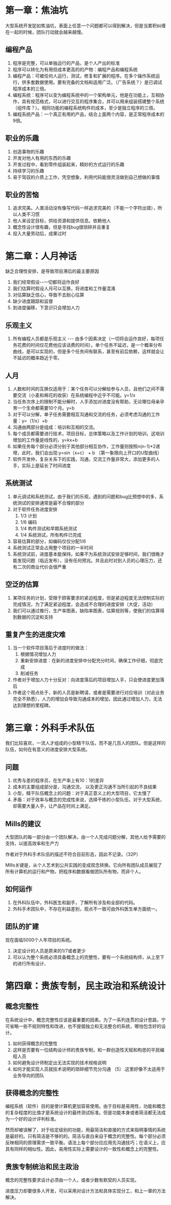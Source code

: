 # 第一章：焦油坑

大型系统开发犹如焦油坑，表面上任意一个问题都可以得到解决，但是当累积纠缠在一起的时候，团队行动就会越来越慢。

## 编程产品

1. 程序是完整，可以单独运行的产品，是个人产出的标准
2. 程序可以转化为有用但成本更高的的产物：编程产品和编程系统
3. 编程产品：可被任何人运行，测试，修复和扩展的程序。在多个操作系统运行，供多套数据使用。要有完备的文档和适用广泛。（广告系统？）是已调试程序成本的三倍。
4. 编程系统：程序可以变为编程系统中的一个架构单元，他是在功能上，互相协作，具有规范格式，可以进行交互的程序集合，并可以用来组装搭建整个系统（组件库？）。相同功能的编程系统构件的成本，至少是独立程序的三倍。
5. 编程系统产品：一个真正有用的产品，结合上面两个内容，是正常程序成本的9倍。

## 职业的乐趣

1. 创造事物的乐趣
2. 开发对他人有用的东西的乐趣
3. 开发过程中，看到零件组装起来，精妙的方式运行的乐趣
4. 持续学习的乐趣
5. 易于驾驭的介质上工作，凭空想象，利用代码能很灵活做到自己想做的事情

## 职业的苦恼

1. 追求完美。人类活动没有像写代码一样追求完美的（不能一个字符出错），所以人类不习惯
2. 他人来设定目标，供给资源和提供信息。依赖他人
3. 概念性设计很有趣，但是寻找bug很琐碎并且重复
4. 投入大量劳动后，成果过时

# 第二章：人月神话

缺乏合理性安排，是导致项目滞后的最主要原因

1. 我们经常假设--一切都将运作良好
2. 我们估算时假设人月可以互换，将进度和工作量混淆
3. 对估算缺乏信心，导致不去耐心估算
4. 缺少进度跟踪和监督
5. 到进度偏移，下意识只会增加人力

## 乐观主义

1. 所有编程人员都是乐观主义 --- 由多个因素决定（一切将会运作良好，每项任务花费的时间仅花费他应该话费的时间）。单个任务不延迟，是一个概率分布曲线，是可以实现的，但是多个任务间有联系，甚至有前后依赖，这样就会让不延迟的概率趋近于零。

## 人月

1. 人数和时间的互换仅适用于：某个任务可以分解给参与人员，且他们之间不需要交流（小麦和棉花的收获）在系统编程中近乎不可能。y=1/x
2. 当任务次序上的限制不能分解时，人手添加对进度没有帮助，无论哪位母亲孕育一个生命都需要10个月。y=b
3. 对于可以分解，单子任务需要相互沟通和交流的任务，必须考虑沟通的工作量：y=（1/x）+b
4. 沟通由两部分是组成：培训和互相的交流。
5. 每个成员都需要进行技术，项目目标，总体策略以及工作计划的培训，这培训增加的工作量是线性的，y=kx+b
6. 如果任务每个部分必须分别于其他部分相互协作，工作量则按照n(n-1)*2递增，此时，我们会出现:y=sin（x+c） + b （第一象限向上开口的U型曲线）
7. 软件开发仲，复杂关系下的实践，沟通，交流工作量非常大，添加更多的人手，实际上是延长了时间进度

## 系统测试

1. 单元调试和系统测试，由于我们的乐观，遇到的问题和bug比预想中的多，系统测试的安排通常是最不合理的部分
2. 对于软件任务进度安排
   1. 1/3 计划
   2. 1/6 编码
   3. 1/4 构件测试和早期系统测试
   4. 1/4 系统测试，所有构件已完成
3. 容易估算的部分，如编码仅仅分配1/6
4. 系统测试正常会占用整个项目的一半时间
5. 系统测试前，进度基本能保持。如果不为系统测试安排足够时间，我们很晚才能发现问题（临近发布），没有任何预兆。并且此时对到人员的心理压力，还有二次的商业代价会很严重

## 空泛的估算

1. 某项任务的计划，受限于顾客要求的紧迫程度，但是紧迫程度无法控制实际的完成情况，为了满足紧迫程度，会造成不合理的进度安排（大促，活动）
2. 我们可以通过推行，生产率图表，缺陷率图表，估算规则等，使我们的估算得到数据的沉淀和支持

## 重复产生的进度灾难

1. 当一个软件项目落后于进度时的做法：
   1. 根据情况增加人力
   2. 重新安排进度：在新的进度安排中分配充分时间，确保工作仔细，彻底完成
   3. 削减任务
2. 作者对于增加人力十分反对：向进度落后的项目增加人手，只会使进度更加落后
3. 作者这个观点处于，新的人员是新聘请，或者是需要进行对应培训（对此业务完全不熟悉），人力的增加会导致沟通成本的增加，因此通过增加人力，无法达到理想的里程碑。

# 第三章：外科手术队伍

我们比较喜欢，一流人才组成的小型精干队伍，而不是几百人的团队。但是这样的队伍，如何在有意义的进度安排大型系统。

## 问题

1. 优秀与差的程序员，在生产率上有10：1的差异
2. 成本的主要组成部分是，沟通交流， 以及更正沟通不当所引起的不良结果
3. 小型，精干队伍概念上的问题：对于真正意义上的大型项目，它太慢了
4. 矛盾：对于效率与概念的完成性来说，选择干练的小型队伍，对于大型系统，却需要大量人手，让产品在时间上满足。

## Mills的建议

大型团队的每一部分由一个团队解决，由一个人完成问题分解，其他人给予需要的支持，以提高效率和生产力

作者对于外科手术队伍的描述不符合目前形态，因此不记录。（32P）

MIlls关键是，从个人艺术到公共实践的变成观念转换。它向所有团队成员展现了所有计算机的运行和产物，把程序和数据看做团队所有物，而非个人。

## 如何运作

1. 在外科队伍中，外科医生和副手，了解所有涉及和全部的代码。
2. 外科手术团队中，不存在利益差别，观点不一致可由外科医生单方面统一。

## 团队的扩建

现在面临5000个人年项目的系统。

1. 决定设计的人员是原来的1/7或者更少
2. 可以认为整个系统必须具备概念上的完整性，要有一个系统结构师，从上至下的进行所有设计、

# 第四章：贵族专制，民主政治和系统设计

## 概念完整性

在系统设计中，概念完整性应该是最重要的因素。为了一系列连贯的设计思路，宁可省略一些不规则特性和改进，也不提倡独立和无法整合的系统，哪怕包含好的设计。

1. 如何获得概念的完整性
2. 这样是否要有一位结构设计师的贵族专制，和一群创造性天赋和构思的平民编程人员
3. 如何避免设计师制定出无法实现的技术规格说明
4. 如何才能实现人员就技术说明的琐碎细节充分沟通
   （5）.这里好像不太适用于业务导向的团队

## 获得概念的完整性

编程系统（软件）目的是使计算机更加容易使用。由于目标是易用性，功能和概念的复杂程度的比值才是系统设计的最终测试标准。但是功能本身或者简洁都无法成为一个好的设计评判标准。

然而却被误解了，对于给定级别的功能，用最简洁和直接的方式来指明事情的系统是最好的。只有简洁是不够的的。简洁与直白来自于概念的完整性。每个部分必须反映相同的原理需求一致平衡。语法上每个部分应应用先沟通技巧；在语义上，应具有同样的相似性。因此，易用性实际上需要设计的一致性和概念上的完整性。

## 贵族专制统治和民主政治

概念的完整性要求设计必须由一个人，或者少数有默契的人员实现。

进度压力却要很多人开发，可以采用对设计方法和具体实现分工，和上一章的方法解决。
